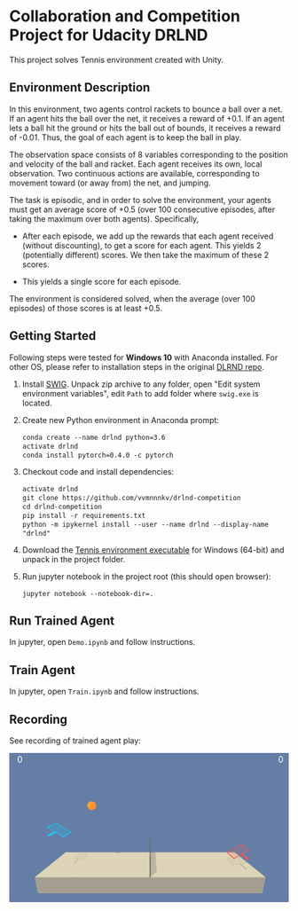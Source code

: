 # Collaboration and Competition Project for Udacity DRLND

This project solves Tennis environment created with Unity.

## Environment Description

In this environment, two agents control rackets to bounce a ball over a net. 
If an agent hits the ball over the net, it receives a reward of +0.1. If an agent lets a ball hit the ground or hits the ball out of bounds, it receives a reward of -0.01. 
Thus, the goal of each agent is to keep the ball in play.

The observation space consists of 8 variables corresponding to the position and velocity of the ball and racket. 
Each agent receives its own, local observation. Two continuous actions are available, corresponding to movement toward (or away from) the net, and jumping.

The task is episodic, and in order to solve the environment, your agents must get an average score of +0.5 
(over 100 consecutive episodes, after taking the maximum over both agents). Specifically,

  * After each episode, we add up the rewards that each agent received (without discounting), to get a score for each agent. This yields 2 (potentially different) scores. We then take the maximum of these 2 scores.

  * This yields a single score for each episode.

The environment is considered solved, when the average (over 100 episodes) of those scores is at least +0.5.

## Getting Started

Following steps were tested for **Windows 10** with Anaconda installed. For other OS,
please refer to installation steps in the original [DLRND repo](https://github.com/udacity/deep-reinforcement-learning#dependencies).

1. Install [SWIG](https://sourceforge.net/projects/swig/files/swigwin/swigwin-4.0.1/swigwin-4.0.1.zip/download).
Unpack zip archive to any folder, open "Edit system environment variables", edit `Path` to add folder where `swig.exe` is located.

2. Create new Python environment in Anaconda prompt:
    ```
    conda create --name drlnd python=3.6
    activate drlnd
    conda install pytorch=0.4.0 -c pytorch
    ```

3. Checkout code and install dependencies:
    ```
    activate drlnd
    git clone https://github.com/vvmnnnkv/drlnd-competition
    cd drlnd-competition
    pip install -r requirements.txt
    python -m ipykernel install --user --name drlnd --display-name "drlnd"
    ```

4. Download the [Tennis environment executable](https://s3-us-west-1.amazonaws.com/udacity-drlnd/P3/Tennis/Tennis_Windows_x86_64.zip) for Windows (64-bit) and unpack in the project folder.

5. Run jupyter notebook in the project root (this should open browser):
    ```
    jupyter notebook --notebook-dir=.
    ```

## Run Trained Agent
In jupyter, open `Demo.ipynb` and follow instructions.


## Train Agent
In jupyter, open `Train.ipynb` and follow instructions.

## Recording
See recording of trained agent play:

![Tennis Agent playing](images/tennis.gif?raw=true "Tennis Agent playing")


